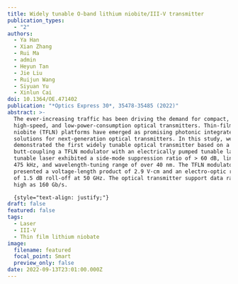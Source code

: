 ```yaml
---
title: Widely tunable O-band lithium niobite/III-V transmitter
publication_types:
  - "2"
authors:
  - Ya Han
  - Xian Zhang
  - Rui Ma
  - admin
  - Heyun Tan
  - Jie Liu
  - Ruijun Wang
  - Siyuan Yu
  - Xinlun Cai
doi: 10.1364/OE.471402
publication: "*Optics Express 30*, 35478-35485 (2022)"
abstract: >-
  The ever-increasing traffic has been driving the demand for compact,
  high-speed, and low-power-consumption optical transmitters. Thin-film lithium
  niobite (TFLN) platforms have emerged as promising photonic integrated
  solutions for next-generation optical transmitters. In this study, we
  demonstrated the first widely tunable optical transmitter based on a
  butt-coupling a TFLN modulator with an electrically pumped tunable laser. The
  tunable laser exhibited a side-mode suppression ratio of > 60 dB, linewidth of
  475 kHz, and wavelength-tuning range of over 40 nm. The TFLN modulator
  presented a voltage-length product of 2.9 V·cm and an electro-optic response
  of 1.5 dB roll-off at 50 GHz. The optical transmitter support data rate was as
  high as 160 Gb/s.

  {style="text-align: justify;"}
draft: false
featured: false
tags:
  - Laser
  - III-V
  - Thin film lithium niobate
image:
  filename: featured
  focal_point: Smart
  preview_only: false
date: 2022-09-13T23:01:00.000Z
---
```

